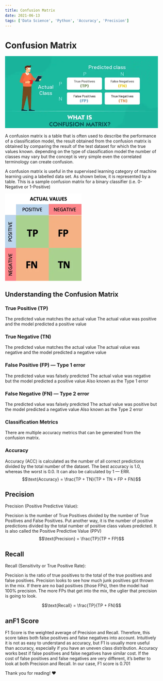 ```yaml
---
title: Confusion Matrix
date: 2021-06-13
tags: ['Data Science', 'Python', 'Accuracy', 'Precision']
---
```


# Confusion Matrix

![Alt text](/images/confusion-matrix.png)

A confusion matrix is a table that is often used to describe the performance of a classification
model, the result obtained from the confusion matrix is obtained by comparing the result of the test
dataset for which the true values known. depending on the type of classification model the number of
classes may vary but the concept is very simple even the correlated terminology can create
confusion.

A confusion matrix is useful in the supervised learning category of machine learning using a
labelled data set. As shown below, it is represented by a table. This is a sample confusion matrix
for a binary classifier (i.e. 0-Negative or 1-Positive)

![confusion-matrix](/images/confusion-matrix-1.png)

## Understanding the Confusion Matrix

### True Positive (TP)

The predicted value matches the actual value The actual value was positive and the model predicted a
positive value

### True Negative (TN)

The predicted value matches the actual value The actual value was negative and the model predicted a
negative value

### False Positive (FP) — Type 1 error

The predicted value was falsely predicted The actual value was negative but the model predicted a
positive value Also known as the Type 1 error

### False Negative (FN) — Type 2 error

The predicted value was falsely predicted The actual value was positive but the model predicted a
negative value Also known as the Type 2 error

### Classification Metrics

There are multiple accuracy metrics that can be generated from the confusion matrix.

### Accuracy

Accuracy (ACC) is calculated as the number of all correct predictions divided by the total number of
the dataset. The best accuracy is 1.0, whereas the worst is 0.0. It can also be calculated by 1 —
ERR. $$\text{Accuracy} = \frac{TP + TN}{TP + TN + FP + FN}$$

## Precision

Precision (Positive Predictive Value):

Precision is the number of True Positives divided by the number of True Positives and False
Positives. Put another way, it is the number of positive predictions divided by the total number of
positive class values predicted. It is also called the Positive Predictive Value (PPV)
$$\text{Precision} = \frac{TP}{TP + FP}$$

## Recall

Recall (Sensitivity or True Positive Rate):

Precision is the ratio of true positives to the total of the true positives and false positives.
Precision looks to see how much junk positives got thrown in the mix. If there are no bad positives
(those FPs), then the model had 100% precision. The more FPs that get into the mix, the uglier that
precision is going to look.

$$\text{Recall} = \frac{TP}{TP + FN}$$

## anF1 Score

F1 Score is the weighted average of Precision and Recall. Therefore, this score takes both false
positives and false negatives into account. Intuitively it is not as easy to understand as accuracy,
but F1 is usually more useful than accuracy, especially if you have an uneven class distribution.
Accuracy works best if false positives and false negatives have similar cost. If the cost of false
positives and false negatives are very different, it’s better to look at both Precision and Recall.
In our case, F1 score is 0.701

Thank you for reading! ❤️
